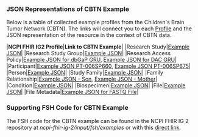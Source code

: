 ### JSON Representations of CBTN Example

Below is a table of collected example profiles from the Children's Brain Tumor Network (CBTN). The links will connect you to each [Profile](artifacts.html#structures-resource-profiles) and the JSON representation of the resource in the context of CBTN data.

|**NCPI FHIR IG2 Profile**|**Link to CBTN Example**|
|Research Study|[Example JSON](ResearchStudy-kf-research-study-cbtn.json.html)|
|Research Study Group|[Example JSON](Group-kf-research-study-cbtn-participants.json.html)|
|Research Access Policy|[Example JSON for dbGaP GRU](Consent-kf-gru-dbgap-consent.json.html), [Example JSON for DAC GRU](Consent-kf-gru-dac-consent.json.html)|
|Participant|[Example JSON PT-006SP660](Patient-PT-006SP660.json.html), [Example JSON PT-006SP675](Patient-PT-006SP675.json.html)|
|Person|[Example JSON](Person-pcgc-example-person.json.html)|
|Study Family|[Example JSON](Group-cbtn-study-family.json.html)|
|Family Relationship|[Example JSON - Son](Observation-cbtn-family-relationship-son.json.html), [Example JSON - Mother](Observation-cbtn-family-relationship-mother.html)|
|Condition|[Example JSON](Observation-PT-006SP660-condition.json.html)|
|Biospecimen|[Example JSON](Specimen-SA-000.json.html)|
|File|[Example JSON](DocumentReference-GF-6BAD9S7D.json.html)|
|File Metadata|[Example JSON for FASTQ File](Observation-FASTQ-example.json.html)|

### Supporting FSH Code for CBTN Example

The FSH code for the CBTN example can be found in the NCPI FHIR IG 2 repository at *ncpi-fhir-ig-2/input/fsh/examples* or with this [direct link](https://github.com/NIH-NCPI/ncpi-fhir-ig-2/blob/main/input/fsh/examples/CBTN_example.fsh).